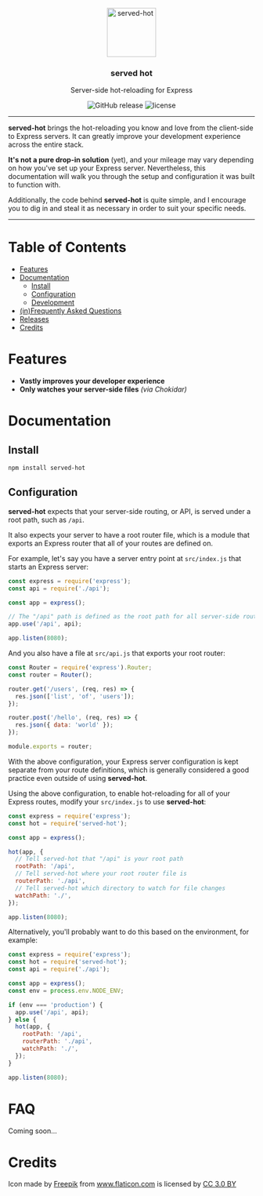 <p align="center">
  <img alt="served-hot" src="https://image.flaticon.com/icons/svg/924/924514.svg" width="100">
</p>

<h3 align="center">
  served hot
</h3>

<p align="center">
  Server-side hot-reloading for Express
</p>

<p align="center">
  <img src="https://img.shields.io/github/release/justinsisley/served-hot.svg?style=for-the-badge" alt="GitHub release" /> <img src="https://img.shields.io/github/license/justinsisley/served-hot.svg?style=for-the-badge" alt="license" />
</p>

---

__served-hot__ brings the hot-reloading you know and love from the client-side to Express servers. It can greatly improve your development experience across the entire stack.

__It's not a pure drop-in solution__ (yet), and your mileage may vary depending on how you've set up your Express server. Nevertheless, this documentation will walk you through the setup and configuration it was built to function with.

Additionally, the code behind __served-hot__ is quite simple, and I encourage you to dig in and steal it as necessary in order to suit your specific needs.

---

# Table of Contents

- [Features](#features)
- [Documentation](#documentation)
  - [Install](#install)
  - [Configuration](#configuration)
  - [Development](#development)
- [(in)Frequently Asked Questions](#faq)
- [Releases](https://github.com/justinsisley/served-hot/releases)
- [Credits](#credits)

# Features

- __Vastly improves your developer experience__
- __Only watches your server-side files__ _(via Chokidar)_

# Documentation

## Install

```bash
npm install served-hot
```

## Configuration

__served-hot__ expects that your server-side routing, or API, is served under a root path, such as `/api`.

It also expects your server to have a root router file, which is a module that exports an Express router that all of your routes are defined on.

For example, let's say you have a server entry point at `src/index.js` that starts an Express server:

```javascript
const express = require('express');
const api = require('./api');

const app = express();

// The "/api" path is defined as the root path for all server-side routing
app.use('/api', api);

app.listen(8080);
```

And you also have a file at `src/api.js` that exports your root router:

```javascript
const Router = require('express').Router;
const router = Router();

router.get('/users', (req, res) => {
  res.json(['list', 'of', 'users']);
});

router.post('/hello', (req, res) => {
  res.json({ data: 'world' });
});

module.exports = router;
```

With the above configuration, your Express server configuration is kept separate from your route definitions, which is generally considered a good practice even outside of using __served-hot__.

Using the above configuration, to enable hot-reloading for all of your Express routes, modify your `src/index.js` to use __served-hot__:

```javascript
const express = require('express');
const hot = require('served-hot');

const app = express();

hot(app, {
  // Tell served-hot that "/api" is your root path
  rootPath: '/api',
  // Tell served-hot where your root router file is
  routerPath: './api',
  // Tell served-hot which directory to watch for file changes
  watchPath: './',
});

app.listen(8080);
```

Alternatively, you'll probably want to do this based on the environment, for example:

```javascript
const express = require('express');
const hot = require('served-hot');
const api = require('./api');

const app = express();
const env = process.env.NODE_ENV;

if (env === 'production') {
  app.use('/api', api);
} else {
  hot(app, {
    rootPath: '/api',
    routerPath: './api',
    watchPath: './',
  });
}

app.listen(8080);
```

# FAQ

Coming soon...

# Credits
<div>Icon made by <a href="https://www.flaticon.com/authors/freepik" title="Freepik">Freepik</a> from <a href="https://www.flaticon.com/" title="Flaticon">www.flaticon.com</a> is licensed by <a href="http://creativecommons.org/licenses/by/3.0/" title="Creative Commons BY 3.0" target="_blank">CC 3.0 BY</a></div>